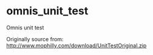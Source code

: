 omnis_unit_test
===============

Omnis unit test

Originally source from: http://www.mophilly.com/download/UnitTestOriginal.zip
